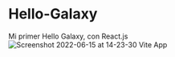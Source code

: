 # Hello-Galaxy
Mi primer Hello Galaxy, con React.js
![Screenshot 2022-06-15 at 14-23-30 Vite App](https://user-images.githubusercontent.com/107477446/173899473-bc8fa780-4315-4fe0-bf4d-7764a9a0b8be.png)
